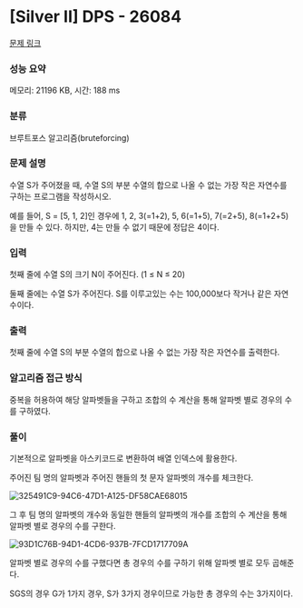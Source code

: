 # [Silver II] DPS - 26084 

[문제 링크](https://www.acmicpc.net/problem/26084) 

### 성능 요약

메모리: 21196 KB, 시간: 188 ms

### 분류

브루트포스 알고리즘(bruteforcing)

### 문제 설명

<p>수열 S가 주어졌을 때, 수열 S의 부분 수열의 합으로 나올 수 없는 가장 작은 자연수를 구하는 프로그램을 작성하시오.</p>

<p>예를 들어, S = [5, 1, 2]인 경우에 1, 2, 3(=1+2), 5, 6(=1+5), 7(=2+5), 8(=1+2+5)을 만들 수 있다. 하지만, 4는 만들 수 없기 때문에 정답은 4이다.</p>

### 입력 

<p>첫째 줄에 수열 S의 크기 N이 주어진다. (1 ≤ N ≤ 20)</p>

<p>둘째 줄에는 수열 S가 주어진다. S를 이루고있는 수는 100,000보다 작거나 같은 자연수이다.</p>

### 출력 

 <p>첫째 줄에 수열 S의 부분 수열의 합으로 나올 수 없는 가장 작은 자연수를 출력한다.</p>

### 알고리즘 접근 방식
 중복을 허용하여 해당 알파벳들을 구하고 조합의 수 계산을 통해 알파벳 별로 경우의 수를 구하였다.
 
### 풀이
기본적으로 알파벳을 아스키코드로 변환하여 배열 인덱스에 활용한다.

주어진 팀 명의 알파벳과 주어진 핸들의 첫 문자 알파벳의 개수를 체크한다.

![325491C9-94C6-47D1-A125-DF58CAE68015](https://user-images.githubusercontent.com/88186460/218401599-bdbede4c-6d08-4589-b289-d272e3348773.jpg)

그 후 팀 명의 알파벳의 개수와 동일한 핸들의 알파벳의 개수를 조합의 수 계산을 통해 알파벳 별로 경우의 수를 구한다.

![93D1C76B-94D1-4CD6-937B-7FCD1717709A](https://user-images.githubusercontent.com/88186460/218401529-f6b3cb7c-5e81-449e-acc7-917ae436813d.jpg)

알파벳 별로 경우의 수를 구했다면 총 경우의 수를 구하기 위해 알파벳 별로 모두 곱해준다.

SGS의 경우 G가 1가지 경우, S가 3가지 경우이므로 가능한 총 경우의 수는 3가지이다.
